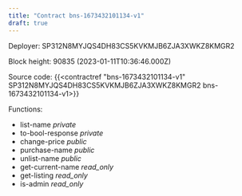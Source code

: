 ```yaml
---
title: "Contract bns-1673432101134-v1"
draft: true
---
```

Deployer: SP312N8MYJQS4DH83CS5KVKMJB6ZJA3XWKZ8KMGR2


 



Block height: 90835 (2023-01-11T10:36:46.000Z)

Source code: {{<contractref "bns-1673432101134-v1" SP312N8MYJQS4DH83CS5KVKMJB6ZJA3XWKZ8KMGR2 bns-1673432101134-v1>}}

Functions:

* list-name _private_
* to-bool-response _private_
* change-price _public_
* purchase-name _public_
* unlist-name _public_
* get-current-name _read_only_
* get-listing _read_only_
* is-admin _read_only_
